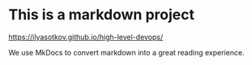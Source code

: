 # This is a markdown project

<https://ilyasotkov.github.io/high-level-devops/>

We use MkDocs to convert markdown into a great reading experience.
